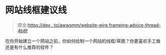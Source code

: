 # 网站线框建议线

> 原文:[https://dev . to/awwsmm/website-wire frameing-advice-thread-4b8f](https://dev.to/awwsmm/website-wireframing-advice-thread-4b8f)

在你开始建立一个网站之前，你如何绘制一个网站的线框/草图？你更喜欢手工做还是有什么推荐的软件？